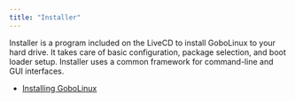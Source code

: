 ```yaml
---
title: "Installer"
---
```



Installer is a program included on the LiveCD to install GoboLinux to
your hard drive. It takes care of basic configuration, package
selection, and boot loader setup. Installer uses a common framework for
command-line and GUI interfaces.

-   [Installing GoboLinux](/Overview/Installing-Gobolinux/)
